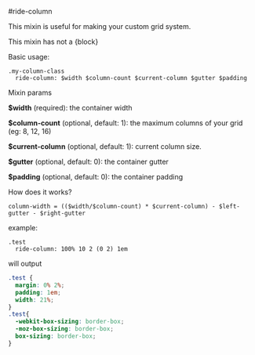 #ride-column

This mixin is useful for making your custom grid system.

This mixin has not a {block}

Basic usage:

```
.my-column-class
  ride-column: $width $column-count $current-column $gutter $padding
```

Mixin params

**$width** (required): the container width

**$column-count** (optional, default: 1): the maximum columns of your grid (eg: 8, 12, 16)

**$current-column** (optional, default: 1): current column size. 

**$gutter** (optional, default: 0): the container gutter

**$padding** (optional, default: 0): the container padding

How does it works?

```
column-width = (($width/$column-count) * $current-column) - $left-gutter - $right-gutter
```

example:

```
.test
  ride-column: 100% 10 2 (0 2) 1em
```

will output

```css
.test {
  margin: 0% 2%;
  padding: 1em;
  width: 21%;
}
.test{
  -webkit-box-sizing: border-box;  
  -moz-box-sizing: border-box;  
  box-sizing: border-box;  
}
```
